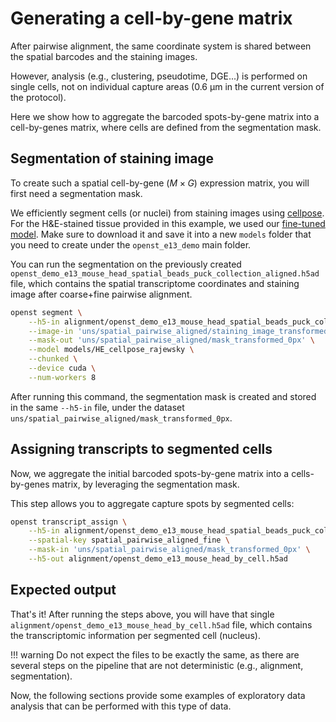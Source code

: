 # Generating a cell-by-gene matrix
After pairwise alignment, the same coordinate system is shared between the spatial barcodes and the
staining images. 

However, analysis (e.g., clustering, pseudotime, DGE...) is performed on single cells, not on individual capture areas 
(0.6 μm in the current version of the protocol).

Here we show how to aggregate the barcoded spots-by-gene matrix
into a cell-by-genes matrix, where cells are defined from the segmentation mask.

## Segmentation of staining image
To create such a spatial cell-by-gene ($M\times G$) expression matrix, you will first need a segmentation mask.

We efficiently segment cells (or nuclei) from staining images using [cellpose](https://github.com/MouseLand/cellpose).
For the H&E-stained tissue provided in this example, we used our [fine-tuned model](https://github.com/rajewsky-lab/openst/blob/main/models/HE_cellpose_rajewsky).
Make sure to download it and save it into a new `models` folder that you need to create under the `openst_e13_demo` main folder.

You can run the segmentation on the previously created `openst_demo_e13_mouse_head_spatial_beads_puck_collection_aligned.h5ad` file, which
contains the spatial transcriptome coordinates and staining image after coarse+fine pairwise alignment.

```sh
openst segment \
    --h5-in alignment/openst_demo_e13_mouse_head_spatial_beads_puck_collection_aligned.h5ad \
    --image-in 'uns/spatial_pairwise_aligned/staining_image_transformed' \
    --mask-out 'uns/spatial_pairwise_aligned/mask_transformed_0px' \
    --model models/HE_cellpose_rajewsky \
    --chunked \
    --device cuda \
    --num-workers 8
```

After running this command, the segmentation mask is created and stored in the same `--h5-in` file, under
the dataset `uns/spatial_pairwise_aligned/mask_transformed_0px`.

## Assigning transcripts to segmented cells
Now, we aggregate the initial barcoded spots-by-gene matrix into a cells-by-genes matrix, by leveraging the
segmentation mask.

This step allows you to aggregate capture spots by segmented cells:

```sh
openst transcript_assign \
    --h5-in alignment/openst_demo_e13_mouse_head_spatial_beads_puck_collection_aligned.h5ad \
    --spatial-key spatial_pairwise_aligned_fine \
    --mask-in 'uns/spatial_pairwise_aligned/mask_transformed_0px' \
    --h5-out alignment/openst_demo_e13_mouse_head_by_cell.h5ad
```

## Expected output
That's it! After running the steps above, you will have that single `alignment/openst_demo_e13_mouse_head_by_cell.h5ad` file,
which contains the transcriptomic information per segmented cell (nucleus).

!!! warning
    Do not expect the files to be exactly the same, as there are several
    steps on the pipeline that are not deterministic (e.g., alignment, segmentation).

Now, the following sections provide some examples of exploratory data analysis that can be performed with this type of data.